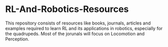 # RL-And-Robotics-Resources
This repository consists of resources like books, journals, articles and examples required to learn RL and its applications in robotics, especially for the quadrupeds.
Most of the jorunals will focus on Locomotion and Perception.
